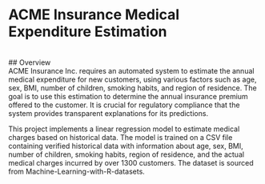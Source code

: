 # ACME Insurance Medical Expenditure Estimation
<br>
## Overview
<br>
ACME Insurance Inc. requires an automated system to estimate the annual medical expenditure for new customers, using various factors such as age, sex, BMI, number of children, smoking habits, and region of residence. The goal is to use this estimation to determine the annual insurance premium offered to the customer. It is crucial for regulatory compliance that the system provides transparent explanations for its predictions.

This project implements a linear regression model to estimate medical charges based on historical data. The model is trained on a CSV file containing verified historical data with information about age, sex, BMI, number of children, smoking habits, region of residence, and the actual medical charges incurred by over 1300 customers. The dataset is sourced from Machine-Learning-with-R-datasets.
